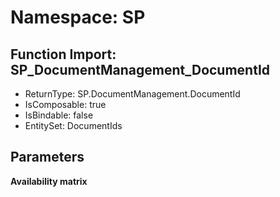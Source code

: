 # Namespace: SP

## Function Import: SP_DocumentManagement_DocumentId

- ReturnType: SP.DocumentManagement.DocumentId
- IsComposable: true
- IsBindable: false
- EntitySet: DocumentIds

## Parameters

**Availability matrix**

